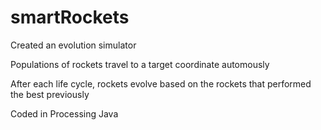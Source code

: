 # smartRockets
Created an evolution simulator

Populations of rockets travel to a target coordinate automously

After each life cycle, rockets evolve based on the rockets that performed the best previously

Coded in Processing Java
